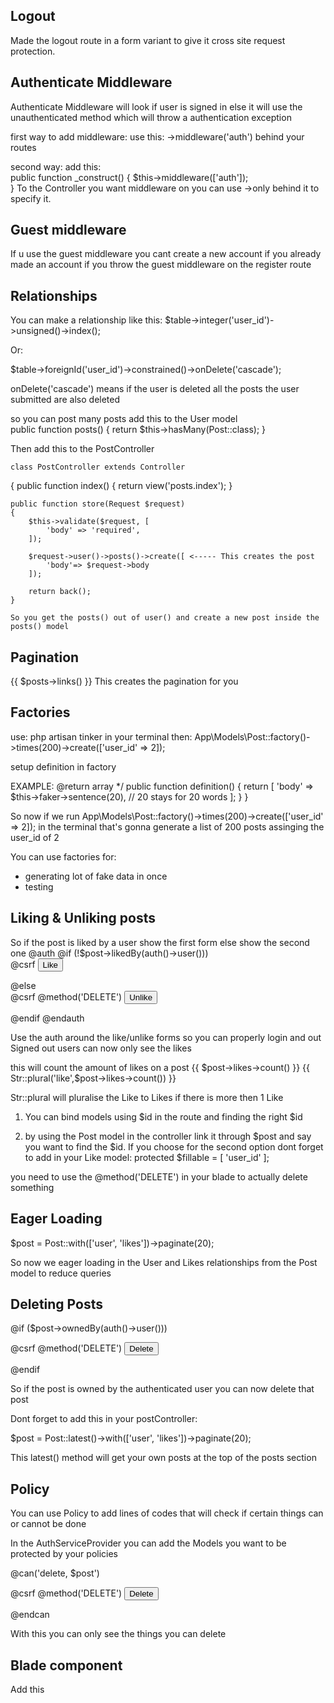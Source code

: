 ## Logout

Made the logout route in a form variant to give it cross site request protection.

## Authenticate Middleware

Authenticate Middleware will look if user is signed in else it will use the unauthenticated method which will throw a authentication exception

first way to add middleware: use this: ->middleware('auth') behind your routes

second way: add this:  
public function \_construct()
{
$this->middleware(['auth']);  
 }
To the Controller you want middleware on you can use ->only behind it to specify it.

## Guest middleware

If u use the guest middleware you cant create a new account if you already made an account if you throw the guest middleware on the register route

## Relationships

You can make a relationship like this:
$table->integer('user_id')->unsigned()->index();

Or:

$table->foreignId('user_id')->constrained()->onDelete('cascade');

onDelete('cascade') means if the user is deleted all the posts the user submitted are also deleted

so you can post many posts add this to the User model  
public function posts()
{
return $this->hasMany(Post::class);
}

Then add this to the PostController

    class PostController extends Controller

{
public function index()
{
return view('posts.index');
}

    public function store(Request $request)
    {
        $this->validate($request, [
            'body' => 'required',
        ]);

        $request->user()->posts()->create([ <----- This creates the post
            'body'=> $request->body
        ]);

        return back();
    }

    So you get the posts() out of user() and create a new post inside the posts() model

## Pagination

{{ $posts->links() }} This creates the pagination for you

## Factories

use: php artisan tinker in your terminal
then: App\Models\Post::factory()->times(200)->create(['user_id' => 2]);

setup definition in factory

EXAMPLE:
@return array
\*/
public function definition()
{
return [
'body' => $this->faker->sentence(20), // 20 stays for 20 words
];
}
}

So now if we run App\Models\Post::factory()->times(200)->create(['user_id' => 2]); in the terminal that's gonna generate a list of 200 posts assinging the user_id of 2

You can use factories for:

-   generating lot of fake data in once
-   testing

## Liking & Unliking posts

<div class="flex items-center">
  So if the post is liked by a user show the first form else show the second one
  @auth
    @if (!$post->likedBy(auth()->user()))
      <form action="{{ route('posts.likes', $post) }}" method="post" class="mr-1">
        @csrf
        <button type="submit" class="text-blue-500">Like</button>
      </form>
    @else
      <form action="{{ route('posts.likes', $post) }}" method="post" class="mr-1"> 
      @csrf
      @method('DELETE')
      <button  type="submit" class="text-blue-500">Unlike</button>
    </form>
    @endif
  @endauth

Use the auth around the like/unlike forms so you can properly login and out Signed out users can now only see the likes

this will count the amount of likes on a post
<span>{{ $post->likes->count() }} {{ Str::plural('like',$post->likes->count()) }}</span>

Str::plural will pluralise the Like to Likes if there is more then 1 Like

</div>

1. You can bind models using $id in the route and finding the right $id

2. by using the Post model in the controller link it through $post and say you want to find the $id. If you choose for the second option dont forget to add in your Like model: protected $fillable = [
   'user_id'
   ];

you need to use the @method('DELETE') in your blade to actually delete something

## Eager Loading

$post = Post::with(['user', 'likes'])->paginate(20);

So now we eager loading in the User and Likes relationships from the Post model to reduce queries

## Deleting Posts

@if ($post->ownedBy(auth()->user()))

  <div>
    <form action="{{ route('posts.destroy', $post) }}" method="post" class="mr-1"> 
        @csrf
        @method('DELETE')
        <button  type="submit" class="text-red-500">Delete</button>
    </form>
  </div>

@endif

So if the post is owned by the authenticated user you can now delete that post

Dont forget to add this in your postController:

$post = Post::latest()->with(['user', 'likes'])->paginate(20);

This latest() method will get your own posts at the top of the posts section

## Policy

You can use Policy to add lines of codes that will check if certain things can or cannot be done

In the AuthServiceProvider you can add the Models you want to be protected by your policies

@can('delete, $post')

  <form action="{{ route('posts.destroy', $post) }}" method="post" class="mr-1">
    @csrf
    @method('DELETE')
    <button  type="submit" class="text-red-500">Delete</button>
  </form>
@endcan

With this you can only see the things you can delete

## Blade component

Add this <x-name-of-component :post="$post" />
